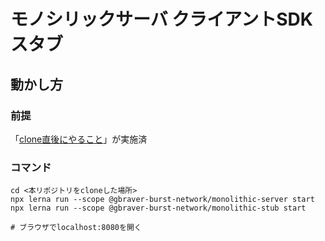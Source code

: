 # モノシリックサーバ クライアントSDK スタブ

## 動かし方
### 前提
「[clone直後にやること](../../Readme.md)」が実施済

### コマンド

```shell
cd <本リポジトリをcloneした場所>
npx lerna run --scope @gbraver-burst-network/monolithic-server start
npx lerna run --scope @gbraver-burst-network/monolithic-stub start

# ブラウザでlocalhost:8080を開く
```